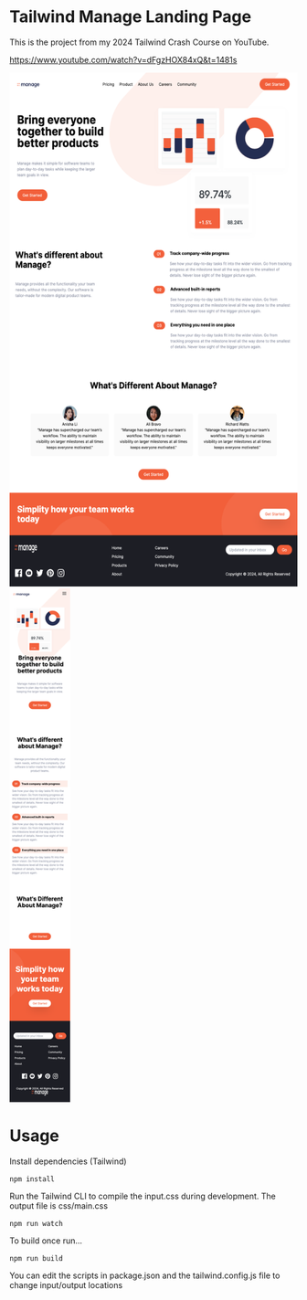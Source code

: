 # Tailwind Manage Landing Page

This is the project from my 2024 Tailwind Crash Course on YouTube.

https://www.youtube.com/watch?v=dFgzHOX84xQ&t=1481s

<img src="/screenshot/desktop.png" height="900em" />



<img src="/screenshot/mobile.png" height="900em" />

<!-- ![Alt text](/screenshot/desktop.png?raw=true) -->

# Usage

Install dependencies (Tailwind)

```
npm install
```
Run the Tailwind CLI to compile the input.css during development. The output file is css/main.css

```
npm run watch
```
To build once run...

```
npm run build
```
You can edit the scripts in package.json and the tailwind.config.js file to change input/output locations
